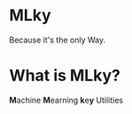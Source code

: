 # MLky

Because it's the only Way.

# What is MLky?

**M**achine **M**earning **k**e**y** Utilities
